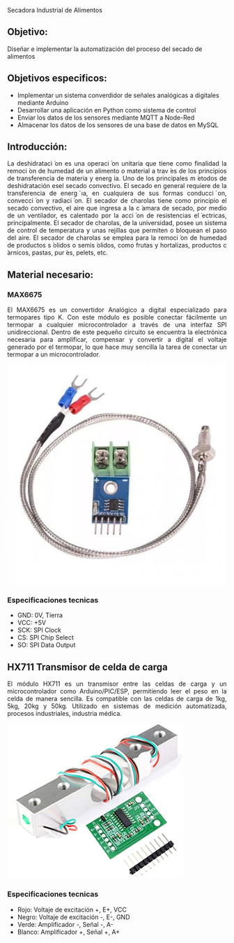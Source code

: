 Secadora Industrial de Alimentos

<h2>Objetivo:</h2>
Diseñar e implementar la automatización del proceso del secado de alimentos

<h2>Objetivos especificos:</h2>
<ul>
<li>Implementar un sistema converdidor de señales analógicas a digitales mediante Arduino</li>
<li>Desarrollar una aplicación en Python como sistema de control</li>
<li>Enviar los datos de los sensores mediante MQTT a Node-Red</li>
<li>Almacenar los datos de los sensores de una base de datos en MySQL</li>
</ul>

<h2>Introducción:</h2>
<p align = "justify">La deshidrataci  ́on es una operaci  ́on unitaria que tiene como finalidad la remoci  ́on de humedad de un alimento o material a trav  ́es de los principios de transferencia de materia y energ ́ıa. Uno de los principales m  ́etodos de deshidratación esel secado convectivo. El secado en general requiere de la transferencia de energ ́ıa, en cualquiera de sus formas conducci  ́on, convecci  ́on y radiaci  ́on. El secador de charolas tiene como principio el secado convectivo, el aire que ingresa a la c  ́amara de secado, por medio de un ventilador, es calentado por la acci  ́on de resistencias el  ́ectricas, principalmente. El secador de charolas, de la universidad, posee un sistema de control de temperatura y unas rejillas que permiten o bloquean el paso del aire. El secador de charolas se emplea para la remoci  ́on de humedad de productos s  ́olidos o semis  ́olidos, como frutas y hortalizas, productos c ́arnicos, pastas, pur ́es, pelets, etc.

<h2>Material necesario:</h2>
<h3>MAX6675</h3>
<p align = "justify">El MAX6675 es un convertidor Analógico a digital especializado para termopares tipo K. Con este módulo es posible conectar fácilmente un termopar a cualquier microcontrolador a través de una interfaz SPI unidireccional. Dentro de este pequeño circuito se encuentra la electrónica necesaria para amplificar, compensar y convertir a digital el voltaje generado por el termopar, lo que hace muy sencilla la tarea de conectar un termopar a un microcontrolador.

![Esta es una imagen](https://github.com/dgpacheco78/secadora/blob/main/secadora/imagenes/max6675.jpg)

<h3>Especificaciones tecnicas</h3>
<ul>
<li>GND: 0V, Tierra</li>
<li>VCC: +5V</li>
<li>SCK: SPI Clock</li>
<li>CS: SPI Chip Select</li>
<li>SO: SPI Data Output</li>
</ul>

<h2>HX711 Transmisor de celda de carga</h2>
<p align = "justify">El módulo HX711 es un transmisor entre las celdas de carga y un microcontrolador como Arduino/PIC/ESP, permitiendo leer el peso en la celda de manera sencilla. Es compatible con las celdas de carga de 1kg, 5kg, 20kg y 50kg. Utilizado en sistemas de medición automatizada, procesos industriales, industria médica.
  
![Esta es una imagen](https://github.com/dgpacheco78/secadora/blob/main/secadora/imagenes/hx711.jpg)
 
<h3>Especificaciones tecnicas</h3>
<ul>
<li>Rojo: Voltaje de excitación +, E+, VCC</li>
<li>Negro: Voltaje de excitación -, E-, GND</li>
<li>Verde: Amplificador -, Señal -, A-</li>
<li>Blanco: Amplificador +, Señal +, A+</li>
</ul>
